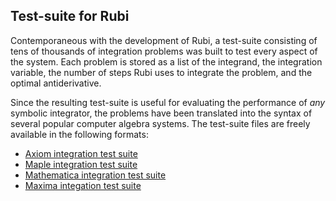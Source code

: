## Test-suite for Rubi

Contemporaneous with the development of Rubi, a test-suite consisting of tens of thousands of integration problems was built to test every aspect of the system. Each problem is stored as a list of the integrand, the integration variable, the number of steps Rubi uses to integrate the problem, and the optimal antiderivative. 

Since the resulting test-suite is useful for evaluating the performance of *any* symbolic integrator, the problems have been translated into the syntax of several popular computer algebra systems.  The test-suite files are freely available in the following formats:

- [Axiom integration test suite][1]
- [Maple integration test suite][2]
- [Mathematica integration test suite][3]
- [Maxima integation test suite][4]

[1]: http://www.apmaths.uwo.ca/~arich/IntegrationProblems/AxiomSyntaxFiles/AxiomSyntaxFiles.html
[2]: http://www.apmaths.uwo.ca/~arich/IntegrationProblems/MapleSyntaxFiles/MapleSyntaxFiles.html
[3]: http://www.apmaths.uwo.ca/~arich/IntegrationProblems/MathematicaSyntaxFiles/MathematicaSyntaxFiles.html
[4]: http://www.apmaths.uwo.ca/~arich/IntegrationProblems/MaximaSyntaxFiles/MaximaSyntaxFiles.html
